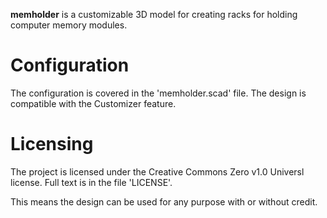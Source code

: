 **memholder** is a customizable 3D model for creating racks for holding computer memory modules.

# Configuration
The configuration is covered in the 'memholder.scad' file. The design is compatible with the Customizer feature.

# Licensing
The project is licensed under the Creative Commons Zero v1.0 Universl license. Full text is in the file 'LICENSE'.

This means the design can be used for any purpose with or without credit. 
